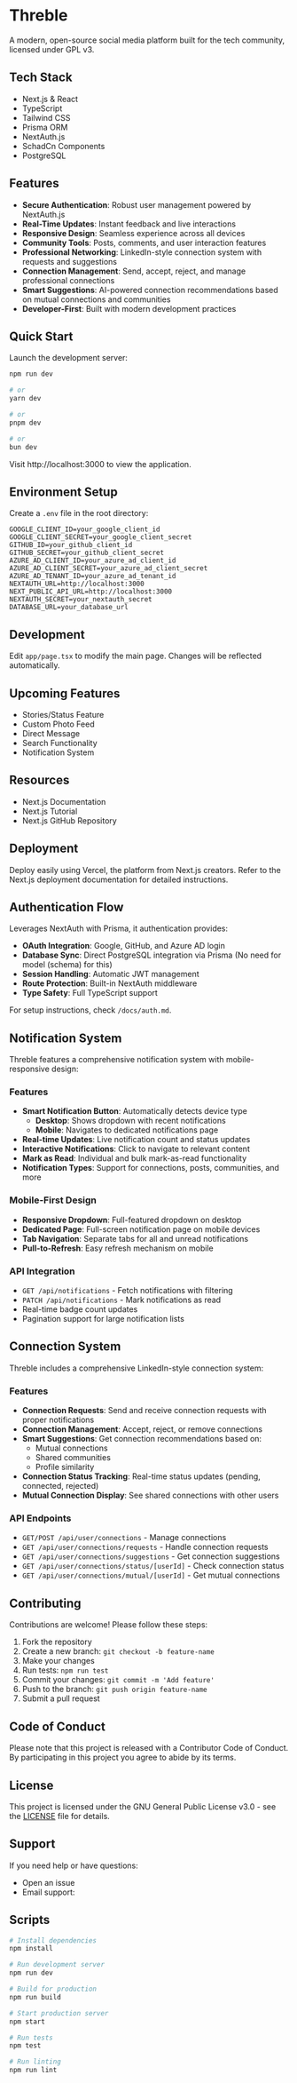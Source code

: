 # Threble

A modern, open-source social media platform built for the tech community, licensed under GPL v3.

## Tech Stack

- Next.js & React
- TypeScript
- Tailwind CSS
- Prisma ORM
- NextAuth.js
- SchadCn Components
- PostgreSQL

## Features

- **Secure Authentication**: Robust user management powered by NextAuth.js
- **Real-Time Updates**: Instant feedback and live interactions
- **Responsive Design**: Seamless experience across all devices
- **Community Tools**: Posts, comments, and user interaction features
- **Professional Networking**: LinkedIn-style connection system with requests and suggestions
- **Connection Management**: Send, accept, reject, and manage professional connections
- **Smart Suggestions**: AI-powered connection recommendations based on mutual connections and communities
- **Developer-First**: Built with modern development practices

## Quick Start

Launch the development server:
```bash
npm run dev

# or
yarn dev

# or
pnpm dev

# or
bun dev
```

Visit http://localhost:3000 to view the application.

## Environment Setup

Create a `.env` file in the root directory:

```env
GOOGLE_CLIENT_ID=your_google_client_id
GOOGLE_CLIENT_SECRET=your_google_client_secret
GITHUB_ID=your_github_client_id
GITHUB_SECRET=your_github_client_secret
AZURE_AD_CLIENT_ID=your_azure_ad_client_id
AZURE_AD_CLIENT_SECRET=your_azure_ad_client_secret
AZURE_AD_TENANT_ID=your_azure_ad_tenant_id
NEXTAUTH_URL=http://localhost:3000
NEXT_PUBLIC_API_URL=http://localhost:3000
NEXTAUTH_SECRET=your_nextauth_secret
DATABASE_URL=your_database_url
```

## Development

Edit `app/page.tsx` to modify the main page. Changes will be reflected automatically.

## Upcoming Features

- Stories/Status Feature
- Custom Photo Feed
- Direct Message
- Search Functionality
- Notification System

## Resources

- Next.js Documentation
- Next.js Tutorial
- Next.js GitHub Repository

## Deployment

Deploy easily using Vercel, the platform from Next.js creators. Refer to the Next.js deployment documentation for detailed instructions.

## Authentication Flow

Leverages NextAuth with Prisma, it authentication provides:

- **OAuth Integration**: Google, GitHub, and Azure AD login
- **Database Sync**: Direct PostgreSQL integration via Prisma (No need for model (schema) for this)
- **Session Handling**: Automatic JWT management
- **Route Protection**: Built-in NextAuth middleware
- **Type Safety**: Full TypeScript support

For setup instructions, check `/docs/auth.md`.

## Notification System

Threble features a comprehensive notification system with mobile-responsive design:

### Features
- **Smart Notification Button**: Automatically detects device type
  - **Desktop**: Shows dropdown with recent notifications
  - **Mobile**: Navigates to dedicated notifications page
- **Real-time Updates**: Live notification count and status updates
- **Interactive Notifications**: Click to navigate to relevant content
- **Mark as Read**: Individual and bulk mark-as-read functionality
- **Notification Types**: Support for connections, posts, communities, and more

### Mobile-First Design
- **Responsive Dropdown**: Full-featured dropdown on desktop
- **Dedicated Page**: Full-screen notification page on mobile devices
- **Tab Navigation**: Separate tabs for all and unread notifications
- **Pull-to-Refresh**: Easy refresh mechanism on mobile

### API Integration
- `GET /api/notifications` - Fetch notifications with filtering
- `PATCH /api/notifications` - Mark notifications as read
- Real-time badge count updates
- Pagination support for large notification lists

## Connection System

Threble includes a comprehensive LinkedIn-style connection system:

### Features
- **Connection Requests**: Send and receive connection requests with proper notifications
- **Connection Management**: Accept, reject, or remove connections
- **Smart Suggestions**: Get connection recommendations based on:
  - Mutual connections
  - Shared communities
  - Profile similarity
- **Connection Status Tracking**: Real-time status updates (pending, connected, rejected)
- **Mutual Connection Display**: See shared connections with other users

### API Endpoints
- `GET/POST /api/user/connections` - Manage connections
- `GET /api/user/connections/requests` - Handle connection requests  
- `GET /api/user/connections/suggestions` - Get connection suggestions
- `GET /api/user/connections/status/[userId]` - Check connection status
- `GET /api/user/connections/mutual/[userId]` - Get mutual connections

## Contributing

Contributions are welcome! Please follow these steps:

1. Fork the repository
2. Create a new branch: `git checkout -b feature-name`
3. Make your changes
4. Run tests: `npm run test`
5. Commit your changes: `git commit -m 'Add feature'`
6. Push to the branch: `git push origin feature-name`
7. Submit a pull request

## Code of Conduct

Please note that this project is released with a Contributor Code of Conduct. By participating in this project you agree to abide by its terms.

## License

This project is licensed under the GNU General Public License v3.0 - see the [LICENSE](LICENSE) file for details.

## Support

If you need help or have questions:
- Open an issue
- Email support: 

## Scripts

```bash
# Install dependencies
npm install

# Run development server
npm run dev

# Build for production
npm run build

# Start production server
npm start

# Run tests
npm test

# Run linting
npm run lint
```

